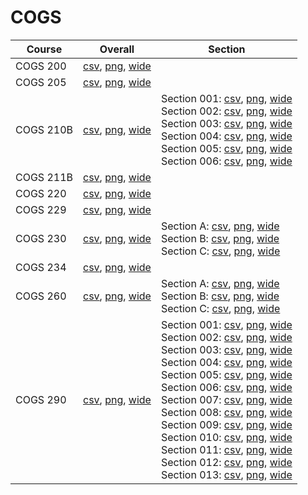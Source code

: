 # COGS

| Course | Overall | Section |
| ------ | ------- | ------- |
| COGS 200 | [csv](https://github.com/UCSD-Historical-Enrollment-Data/2023WinterGrad/blob/main/overall/COGS%20200.csv), [png](https://raw.githubusercontent.com/UCSD-Historical-Enrollment-Data/2023WinterGrad/main/plot_overall/COGS%20200.png), [wide](https://raw.githubusercontent.com/UCSD-Historical-Enrollment-Data/2023WinterGrad/main/plot_overall_wide/COGS%20200.png) |  |
| COGS 205 | [csv](https://github.com/UCSD-Historical-Enrollment-Data/2023WinterGrad/blob/main/overall/COGS%20205.csv), [png](https://raw.githubusercontent.com/UCSD-Historical-Enrollment-Data/2023WinterGrad/main/plot_overall/COGS%20205.png), [wide](https://raw.githubusercontent.com/UCSD-Historical-Enrollment-Data/2023WinterGrad/main/plot_overall_wide/COGS%20205.png) |  |
| COGS 210B | [csv](https://github.com/UCSD-Historical-Enrollment-Data/2023WinterGrad/blob/main/overall/COGS%20210B.csv), [png](https://raw.githubusercontent.com/UCSD-Historical-Enrollment-Data/2023WinterGrad/main/plot_overall/COGS%20210B.png), [wide](https://raw.githubusercontent.com/UCSD-Historical-Enrollment-Data/2023WinterGrad/main/plot_overall_wide/COGS%20210B.png) | Section 001: [csv](https://github.com/UCSD-Historical-Enrollment-Data/2023WinterGrad/blob/main/section/COGS%20210B_001.csv), [png](https://raw.githubusercontent.com/UCSD-Historical-Enrollment-Data/2023WinterGrad/main/plot_section/COGS%20210B_001.png), [wide](https://raw.githubusercontent.com/UCSD-Historical-Enrollment-Data/2023WinterGrad/main/plot_section_wide/COGS%20210B_001.png)<br>Section 002: [csv](https://github.com/UCSD-Historical-Enrollment-Data/2023WinterGrad/blob/main/section/COGS%20210B_002.csv), [png](https://raw.githubusercontent.com/UCSD-Historical-Enrollment-Data/2023WinterGrad/main/plot_section/COGS%20210B_002.png), [wide](https://raw.githubusercontent.com/UCSD-Historical-Enrollment-Data/2023WinterGrad/main/plot_section_wide/COGS%20210B_002.png)<br>Section 003: [csv](https://github.com/UCSD-Historical-Enrollment-Data/2023WinterGrad/blob/main/section/COGS%20210B_003.csv), [png](https://raw.githubusercontent.com/UCSD-Historical-Enrollment-Data/2023WinterGrad/main/plot_section/COGS%20210B_003.png), [wide](https://raw.githubusercontent.com/UCSD-Historical-Enrollment-Data/2023WinterGrad/main/plot_section_wide/COGS%20210B_003.png)<br>Section 004: [csv](https://github.com/UCSD-Historical-Enrollment-Data/2023WinterGrad/blob/main/section/COGS%20210B_004.csv), [png](https://raw.githubusercontent.com/UCSD-Historical-Enrollment-Data/2023WinterGrad/main/plot_section/COGS%20210B_004.png), [wide](https://raw.githubusercontent.com/UCSD-Historical-Enrollment-Data/2023WinterGrad/main/plot_section_wide/COGS%20210B_004.png)<br>Section 005: [csv](https://github.com/UCSD-Historical-Enrollment-Data/2023WinterGrad/blob/main/section/COGS%20210B_005.csv), [png](https://raw.githubusercontent.com/UCSD-Historical-Enrollment-Data/2023WinterGrad/main/plot_section/COGS%20210B_005.png), [wide](https://raw.githubusercontent.com/UCSD-Historical-Enrollment-Data/2023WinterGrad/main/plot_section_wide/COGS%20210B_005.png)<br>Section 006: [csv](https://github.com/UCSD-Historical-Enrollment-Data/2023WinterGrad/blob/main/section/COGS%20210B_006.csv), [png](https://raw.githubusercontent.com/UCSD-Historical-Enrollment-Data/2023WinterGrad/main/plot_section/COGS%20210B_006.png), [wide](https://raw.githubusercontent.com/UCSD-Historical-Enrollment-Data/2023WinterGrad/main/plot_section_wide/COGS%20210B_006.png) |
| COGS 211B | [csv](https://github.com/UCSD-Historical-Enrollment-Data/2023WinterGrad/blob/main/overall/COGS%20211B.csv), [png](https://raw.githubusercontent.com/UCSD-Historical-Enrollment-Data/2023WinterGrad/main/plot_overall/COGS%20211B.png), [wide](https://raw.githubusercontent.com/UCSD-Historical-Enrollment-Data/2023WinterGrad/main/plot_overall_wide/COGS%20211B.png) |  |
| COGS 220 | [csv](https://github.com/UCSD-Historical-Enrollment-Data/2023WinterGrad/blob/main/overall/COGS%20220.csv), [png](https://raw.githubusercontent.com/UCSD-Historical-Enrollment-Data/2023WinterGrad/main/plot_overall/COGS%20220.png), [wide](https://raw.githubusercontent.com/UCSD-Historical-Enrollment-Data/2023WinterGrad/main/plot_overall_wide/COGS%20220.png) |  |
| COGS 229 | [csv](https://github.com/UCSD-Historical-Enrollment-Data/2023WinterGrad/blob/main/overall/COGS%20229.csv), [png](https://raw.githubusercontent.com/UCSD-Historical-Enrollment-Data/2023WinterGrad/main/plot_overall/COGS%20229.png), [wide](https://raw.githubusercontent.com/UCSD-Historical-Enrollment-Data/2023WinterGrad/main/plot_overall_wide/COGS%20229.png) |  |
| COGS 230 | [csv](https://github.com/UCSD-Historical-Enrollment-Data/2023WinterGrad/blob/main/overall/COGS%20230.csv), [png](https://raw.githubusercontent.com/UCSD-Historical-Enrollment-Data/2023WinterGrad/main/plot_overall/COGS%20230.png), [wide](https://raw.githubusercontent.com/UCSD-Historical-Enrollment-Data/2023WinterGrad/main/plot_overall_wide/COGS%20230.png) | Section A: [csv](https://github.com/UCSD-Historical-Enrollment-Data/2023WinterGrad/blob/main/section/COGS%20230_A.csv), [png](https://raw.githubusercontent.com/UCSD-Historical-Enrollment-Data/2023WinterGrad/main/plot_section/COGS%20230_A.png), [wide](https://raw.githubusercontent.com/UCSD-Historical-Enrollment-Data/2023WinterGrad/main/plot_section_wide/COGS%20230_A.png)<br>Section B: [csv](https://github.com/UCSD-Historical-Enrollment-Data/2023WinterGrad/blob/main/section/COGS%20230_B.csv), [png](https://raw.githubusercontent.com/UCSD-Historical-Enrollment-Data/2023WinterGrad/main/plot_section/COGS%20230_B.png), [wide](https://raw.githubusercontent.com/UCSD-Historical-Enrollment-Data/2023WinterGrad/main/plot_section_wide/COGS%20230_B.png)<br>Section C: [csv](https://github.com/UCSD-Historical-Enrollment-Data/2023WinterGrad/blob/main/section/COGS%20230_C.csv), [png](https://raw.githubusercontent.com/UCSD-Historical-Enrollment-Data/2023WinterGrad/main/plot_section/COGS%20230_C.png), [wide](https://raw.githubusercontent.com/UCSD-Historical-Enrollment-Data/2023WinterGrad/main/plot_section_wide/COGS%20230_C.png) |
| COGS 234 | [csv](https://github.com/UCSD-Historical-Enrollment-Data/2023WinterGrad/blob/main/overall/COGS%20234.csv), [png](https://raw.githubusercontent.com/UCSD-Historical-Enrollment-Data/2023WinterGrad/main/plot_overall/COGS%20234.png), [wide](https://raw.githubusercontent.com/UCSD-Historical-Enrollment-Data/2023WinterGrad/main/plot_overall_wide/COGS%20234.png) |  |
| COGS 260 | [csv](https://github.com/UCSD-Historical-Enrollment-Data/2023WinterGrad/blob/main/overall/COGS%20260.csv), [png](https://raw.githubusercontent.com/UCSD-Historical-Enrollment-Data/2023WinterGrad/main/plot_overall/COGS%20260.png), [wide](https://raw.githubusercontent.com/UCSD-Historical-Enrollment-Data/2023WinterGrad/main/plot_overall_wide/COGS%20260.png) | Section A: [csv](https://github.com/UCSD-Historical-Enrollment-Data/2023WinterGrad/blob/main/section/COGS%20260_A.csv), [png](https://raw.githubusercontent.com/UCSD-Historical-Enrollment-Data/2023WinterGrad/main/plot_section/COGS%20260_A.png), [wide](https://raw.githubusercontent.com/UCSD-Historical-Enrollment-Data/2023WinterGrad/main/plot_section_wide/COGS%20260_A.png)<br>Section B: [csv](https://github.com/UCSD-Historical-Enrollment-Data/2023WinterGrad/blob/main/section/COGS%20260_B.csv), [png](https://raw.githubusercontent.com/UCSD-Historical-Enrollment-Data/2023WinterGrad/main/plot_section/COGS%20260_B.png), [wide](https://raw.githubusercontent.com/UCSD-Historical-Enrollment-Data/2023WinterGrad/main/plot_section_wide/COGS%20260_B.png)<br>Section C: [csv](https://github.com/UCSD-Historical-Enrollment-Data/2023WinterGrad/blob/main/section/COGS%20260_C.csv), [png](https://raw.githubusercontent.com/UCSD-Historical-Enrollment-Data/2023WinterGrad/main/plot_section/COGS%20260_C.png), [wide](https://raw.githubusercontent.com/UCSD-Historical-Enrollment-Data/2023WinterGrad/main/plot_section_wide/COGS%20260_C.png) |
| COGS 290 | [csv](https://github.com/UCSD-Historical-Enrollment-Data/2023WinterGrad/blob/main/overall/COGS%20290.csv), [png](https://raw.githubusercontent.com/UCSD-Historical-Enrollment-Data/2023WinterGrad/main/plot_overall/COGS%20290.png), [wide](https://raw.githubusercontent.com/UCSD-Historical-Enrollment-Data/2023WinterGrad/main/plot_overall_wide/COGS%20290.png) | Section 001: [csv](https://github.com/UCSD-Historical-Enrollment-Data/2023WinterGrad/blob/main/section/COGS%20290_001.csv), [png](https://raw.githubusercontent.com/UCSD-Historical-Enrollment-Data/2023WinterGrad/main/plot_section/COGS%20290_001.png), [wide](https://raw.githubusercontent.com/UCSD-Historical-Enrollment-Data/2023WinterGrad/main/plot_section_wide/COGS%20290_001.png)<br>Section 002: [csv](https://github.com/UCSD-Historical-Enrollment-Data/2023WinterGrad/blob/main/section/COGS%20290_002.csv), [png](https://raw.githubusercontent.com/UCSD-Historical-Enrollment-Data/2023WinterGrad/main/plot_section/COGS%20290_002.png), [wide](https://raw.githubusercontent.com/UCSD-Historical-Enrollment-Data/2023WinterGrad/main/plot_section_wide/COGS%20290_002.png)<br>Section 003: [csv](https://github.com/UCSD-Historical-Enrollment-Data/2023WinterGrad/blob/main/section/COGS%20290_003.csv), [png](https://raw.githubusercontent.com/UCSD-Historical-Enrollment-Data/2023WinterGrad/main/plot_section/COGS%20290_003.png), [wide](https://raw.githubusercontent.com/UCSD-Historical-Enrollment-Data/2023WinterGrad/main/plot_section_wide/COGS%20290_003.png)<br>Section 004: [csv](https://github.com/UCSD-Historical-Enrollment-Data/2023WinterGrad/blob/main/section/COGS%20290_004.csv), [png](https://raw.githubusercontent.com/UCSD-Historical-Enrollment-Data/2023WinterGrad/main/plot_section/COGS%20290_004.png), [wide](https://raw.githubusercontent.com/UCSD-Historical-Enrollment-Data/2023WinterGrad/main/plot_section_wide/COGS%20290_004.png)<br>Section 005: [csv](https://github.com/UCSD-Historical-Enrollment-Data/2023WinterGrad/blob/main/section/COGS%20290_005.csv), [png](https://raw.githubusercontent.com/UCSD-Historical-Enrollment-Data/2023WinterGrad/main/plot_section/COGS%20290_005.png), [wide](https://raw.githubusercontent.com/UCSD-Historical-Enrollment-Data/2023WinterGrad/main/plot_section_wide/COGS%20290_005.png)<br>Section 006: [csv](https://github.com/UCSD-Historical-Enrollment-Data/2023WinterGrad/blob/main/section/COGS%20290_006.csv), [png](https://raw.githubusercontent.com/UCSD-Historical-Enrollment-Data/2023WinterGrad/main/plot_section/COGS%20290_006.png), [wide](https://raw.githubusercontent.com/UCSD-Historical-Enrollment-Data/2023WinterGrad/main/plot_section_wide/COGS%20290_006.png)<br>Section 007: [csv](https://github.com/UCSD-Historical-Enrollment-Data/2023WinterGrad/blob/main/section/COGS%20290_007.csv), [png](https://raw.githubusercontent.com/UCSD-Historical-Enrollment-Data/2023WinterGrad/main/plot_section/COGS%20290_007.png), [wide](https://raw.githubusercontent.com/UCSD-Historical-Enrollment-Data/2023WinterGrad/main/plot_section_wide/COGS%20290_007.png)<br>Section 008: [csv](https://github.com/UCSD-Historical-Enrollment-Data/2023WinterGrad/blob/main/section/COGS%20290_008.csv), [png](https://raw.githubusercontent.com/UCSD-Historical-Enrollment-Data/2023WinterGrad/main/plot_section/COGS%20290_008.png), [wide](https://raw.githubusercontent.com/UCSD-Historical-Enrollment-Data/2023WinterGrad/main/plot_section_wide/COGS%20290_008.png)<br>Section 009: [csv](https://github.com/UCSD-Historical-Enrollment-Data/2023WinterGrad/blob/main/section/COGS%20290_009.csv), [png](https://raw.githubusercontent.com/UCSD-Historical-Enrollment-Data/2023WinterGrad/main/plot_section/COGS%20290_009.png), [wide](https://raw.githubusercontent.com/UCSD-Historical-Enrollment-Data/2023WinterGrad/main/plot_section_wide/COGS%20290_009.png)<br>Section 010: [csv](https://github.com/UCSD-Historical-Enrollment-Data/2023WinterGrad/blob/main/section/COGS%20290_010.csv), [png](https://raw.githubusercontent.com/UCSD-Historical-Enrollment-Data/2023WinterGrad/main/plot_section/COGS%20290_010.png), [wide](https://raw.githubusercontent.com/UCSD-Historical-Enrollment-Data/2023WinterGrad/main/plot_section_wide/COGS%20290_010.png)<br>Section 011: [csv](https://github.com/UCSD-Historical-Enrollment-Data/2023WinterGrad/blob/main/section/COGS%20290_011.csv), [png](https://raw.githubusercontent.com/UCSD-Historical-Enrollment-Data/2023WinterGrad/main/plot_section/COGS%20290_011.png), [wide](https://raw.githubusercontent.com/UCSD-Historical-Enrollment-Data/2023WinterGrad/main/plot_section_wide/COGS%20290_011.png)<br>Section 012: [csv](https://github.com/UCSD-Historical-Enrollment-Data/2023WinterGrad/blob/main/section/COGS%20290_012.csv), [png](https://raw.githubusercontent.com/UCSD-Historical-Enrollment-Data/2023WinterGrad/main/plot_section/COGS%20290_012.png), [wide](https://raw.githubusercontent.com/UCSD-Historical-Enrollment-Data/2023WinterGrad/main/plot_section_wide/COGS%20290_012.png)<br>Section 013: [csv](https://github.com/UCSD-Historical-Enrollment-Data/2023WinterGrad/blob/main/section/COGS%20290_013.csv), [png](https://raw.githubusercontent.com/UCSD-Historical-Enrollment-Data/2023WinterGrad/main/plot_section/COGS%20290_013.png), [wide](https://raw.githubusercontent.com/UCSD-Historical-Enrollment-Data/2023WinterGrad/main/plot_section_wide/COGS%20290_013.png) |
